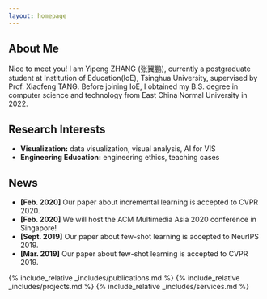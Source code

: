 ```yaml
---
layout: homepage
---
```


## About Me

Nice to meet you! I am Yipeng ZHANG (张翼鹏), currently a postgraduate student at Institution of Education(IoE), Tsinghua University, supervised by Prof. Xiaofeng TANG. Before joining IoE, I obtained my B.S. degree in computer science and technology from East China Normal University in 2022.

## Research Interests

- **Visualization:** data visualization, visual analysis, AI for VIS
- **Engineering Education:** engineering ethics, teaching cases

## News

- **[Feb. 2020]** Our paper about incremental learning is accepted to CVPR 2020.
- **[Feb. 2020]** We will host the ACM Multimedia Asia 2020 conference in Singapore!
- **[Sept. 2019]** Our paper about few-shot learning is accepted to NeurIPS 2019.
- **[Mar. 2019]** Our paper about few-shot learning is accepted to CVPR 2019.

{% include_relative _includes/publications.md %}
{% include_relative _includes/projects.md %}
{% include_relative _includes/services.md %}
